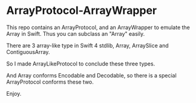 # ArrayProtocol-ArrayWrapper
This repo contains an ArrayProtocol, and an ArrayWrapper to emulate the Array in Swift. Thus you can subclass an "Array" easily.

There are 3 array-like type in Swift 4 stdlib, Array, ArraySlice and ContiguousArray.

So I made ArrayLikeProtocol to conclude these three types.

And Array conforms Encodable and Decodable, so there is a special ArrayProtocol conforms these two.

Enjoy.
